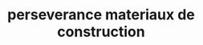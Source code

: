 ---
title: "perseverance materiaux de construction"
url: /jacmel/perseverance-materiaux-de-construction/
shop: hardware
---